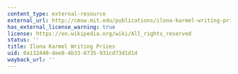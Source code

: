 ```yaml
---
content_type: external-resource
external_url: http://cmsw.mit.edu/publications/ilona-karmel-writing-prizes/
has_external_license_warning: true
license: https://en.wikipedia.org/wiki/All_rights_reserved
status: ''
title: Ilona Karmel Writing Prizes
uid: 0a132440-dee8-4b33-8735-931cd73d1d1d
wayback_url: ''
---
```

